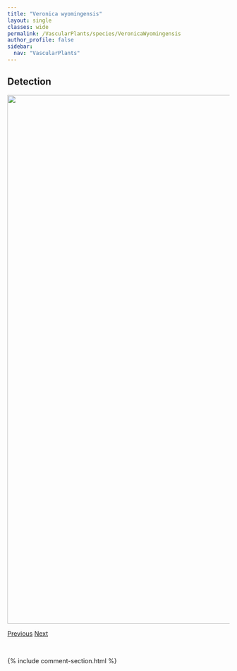 ```yaml
---
title: "Veronica wyomingensis"
layout: single
classes: wide
permalink: /VascularPlants/species/VeronicaWyomingensis
author_profile: false
sidebar:
  nav: "VascularPlants"
---
```


<h2>Detection</h2>

<a href="https://drive.google.com/uc?export=view&id=1sWTMXgSO2dFV_QCqL3pOejQscL-rfXKe">
<img src="https://drive.google.com/uc?export=view&id=1sWTMXgSO2dFV_QCqL3pOejQscL-rfXKe" height = "1200" width = "800">
</a>


<a href="/DevelopmentWebsite/VascularPlants/species/VeronicaWormskjoldii" class="pagination--pager" title="Veronica wormskjoldii">Previous</a> <a href="/DevelopmentWebsite/VascularPlants/species/ViburnumEdule" class="pagination--pager" title="Viburnum edule">Next</a>

<p>&nbsp;</p>

{% include comment-section.html %}
